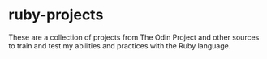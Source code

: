 # ruby-projects
These are a collection of projects from The Odin Project and other sources to train and test my abilities and practices with the Ruby language. 
